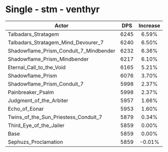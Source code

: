 # Single - stm - venthyr
| Actor | DPS | Increase |
|---|:---:|:---:|
|Talbadars_Stratagem|6245|6.59%|
|Talbadars_Stratagem_Mind_Devourer_7|6240|6.50%|
|Shadowflame_Prism_Conduit_7_Mindbender|6232|6.36%|
|Shadowflame_Prism_Mindbender|6217|6.10%|
|Eternal_Call_to_the_Void|6165|5.21%|
|Shadowflame_Prism|6076|3.70%|
|Shadowflame_Prism_Conduit_7|5998|2.37%|
|Painbreaker_Psalm|5998|2.37%|
|Judgment_of_the_Arbiter|5957|1.66%|
|Echo_of_Eonar|5953|1.60%|
|Twins_of_the_Sun_Priestess_Conduit_7|5879|0.34%|
|Third_Eye_of_the_Jailer|5859|0.00%|
|Base|5859|0.00%|
|Sephuzs_Proclamation|5859|-0.01%|
